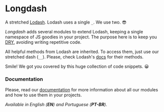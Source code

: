 Longdash
=======

A stretched [Lodash](https://lodash.com/). Lodash uses a single `_`. We use two. :sunglasses:

*Longdash* adds several modules to extend Lodash, keeping a single namespace of JS goodies in your project. The purpose here is to keep you [DRY](https://en.wikipedia.org/wiki/Don%27t_repeat_yourself), avoiding writing repetitive code.

All helpful methods from Lodash are inherited. To access them, just use our stretched dash (`__`). Please, check Lodash's [docs](https://lodash.com/docs) for their methods.

Smile! We got you covered by this huge collection of code snippets. :grinning:

### Documentation

Please, read our [documentation](https://josantana.gitbooks.io/longdash/content/) for more information about all our modules and how to use them in your projects.

*Available in English (__EN__) and Portuguese (__PT-BR__).*
